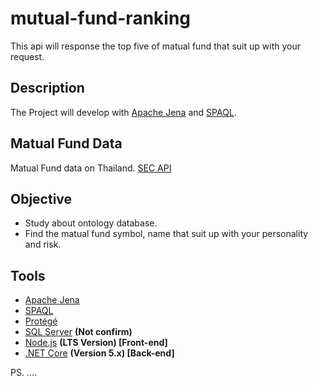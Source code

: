 # mutual-fund-ranking
This api will response the top five of matual fund that suit up with your request.

## Description
The Project will develop with [Apache Jena](https://jena.apache.org/) and [SPAQL](https://www.w3.org/TR/rdf-sparql-query/).

## Matual Fund Data
Matual Fund data on Thailand. [SEC API](https://api-portal.sec.or.th/)



## Objective
- Study about ontology database.
- Find the matual fund symbol, name that suit up with your personality and risk.

## Tools
- [Apache Jena](https://jena.apache.org/)
- [SPAQL](https://www.w3.org/TR/rdf-sparql-query/)
- [Protégé](https://protege.stanford.edu/)
- [SQL Server](https://www.microsoft.com/en-us/sql-server/sql-server-downloads) __(Not confirm)__
- [Node.js](https://nodejs.org/en/) __(LTS Version) [Front-end]__
- [.NET Core](https://dotnet.microsoft.com/download) __(Version 5.x) [Back-end]__

PS. ....
